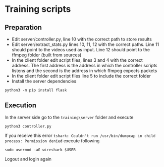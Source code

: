 # Training scripts

## Preparation
* Edit server/controller.py, line 10 with the correct path to store results
* Edit server/extract_stats.py lines 10, 11, 12 with the correct paths. Line 11 should point
to the videos used as input. Line 12 should point to the ffmpeg folder (built from sources)
* In the client folder edit script files, lines 3 and 4 with the correct address. The
first address is the address in which the controller scripts listens and the second is
the address in which ffmpeg expects packets
* In the client folder edit script files line 5 to include the correct folder
* Install the server dependencies
```
python3 -m pip install flask
```

## Execution
In the server side go to the `training\server` folder and execute

```
python3 controller.py
```

If you receive this error `tshark: Couldn't run /usr/bin/dumpcap in child process: Permission denied` execute following

```
sudo usermod -aG wireshark $USER
```

Logout and login again

